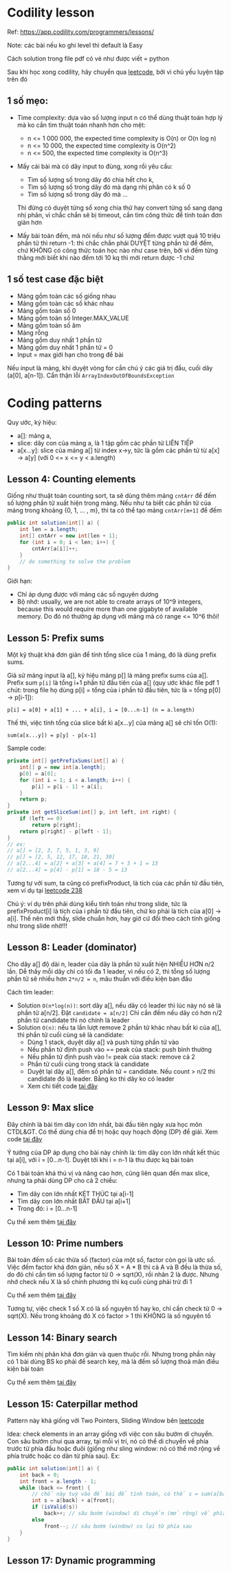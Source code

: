 # Codility lesson

Ref: https://app.codility.com/programmers/lessons/

Note: các bài nếu ko ghi level thì default là Easy

Cách solution trong file pdf có vẻ như được viết = python

Sau khi học xong codility, hãy chuyển qua [leetcode](../../leetcode/README.md), bởi vì chủ yếu luyện tập trên đó

## 1 số mẹo:

- Time complexity: dựa vào số lượng input n có thể dùng thuật toán hợp lý mà ko cần tìm thuật toán nhanh hơn cho mệt:
  - n <= 1 000 000, the expected time complexity is O(n) or O(n log n)
  - n <= 10 000, the expected time complexity is O(n^2)
  - n <= 500, the expected time complexity is O(n^3)
- Mấy cái bài mà có dãy input to đùng, xong rồi yêu cầu:

  - Tìm số lượng số trong dãy đó chia hết cho k,
  - Tìm số lượng số trong dãy đó mà dạng nhị phân có k số 0
  - Tìm số lượng số trong dãy đó mà ...

  Thì đừng có duyệt từng số xong chia thử hay convert từng số sang dạng nhị phân, vì chắc chắn sẽ
  bị timeout, cần tìm công thức để tính toán đơn giản hơn

- Mấy bài toán đếm, mà nói nếu như số lượng đếm được vượt quá 10 triệu phần tử thì return -1: thì chắc chắn phải DUYỆT từng phần tử để đếm, chứ KHÔNG có công thức toán học nào như case trên, bởi vì đếm từng thằng mới biết khi nào đếm tới 10 kq thì mới return được -1 chứ

## 1 số test case đặc biệt

- Mảng gồm toàn các số giống nhau
- Mảng gồm toàn các số khác nhau
- Mảng gồm toàn số 0
- Mảng gồm toàn số Integer.MAX_VALUE
- Mảng gồm toàn số âm
- Mảng rỗng
- Mảng gồm duy nhất 1 phần tử
- Mảng gồm duy nhất 1 phần tử = 0
- Input = max giới hạn cho trong đề bài

Nếu input là mảng, khi duyệt vòng for cần chú ý các giá trị đầu, cuối dãy (a[0], a[n-1]). Cẩn thận lỗi `ArrayIndexOutOfBoundsException`

# Coding patterns

Quy ước, ký hiệu:

- a[]: mảng a,
- slice: dãy con của mảng a, là 1 tập gồm các phần tử LIÊN TIẾP
- a[x...y]: slice của mảng a[] từ index x->y, tức là gồm các phần tử từ a[x] -> a[y] (với 0 <= x <= y < a.length)

## Lesson 4: Counting elements

Giống như thuật toán counting sort, ta sẽ dùng thêm mảng `cntArr` để đếm số lượng phần tử xuất hiện trong mảng. Nếu như ta biết các phần tử của mảng trong khoảng {0, 1, ... , m}, thì ta có thể tạo mảng `cntArr[m+1]` để đếm

```java
public int solution(int[] a) {
    int len = a.length;
    int[] cntArr = new int[len + 1];
    for (int i = 0; i < len; i++) {
        cntArr[a[i]]++;
    }
    // do something to solve the problem
}
```

Giới hạn:

- Chỉ áp dụng được với mảng các số nguyên dương
- Bộ nhớ: usually, we are not able to create arrays of 10^9 integers, because this would require more than one gigabyte of available memory. Do đó nó thường áp dụng với mảng mà có range <= 10^6 thôi!

## Lesson 5: Prefix sums

Một kỹ thuật khá đơn giản để tính tổng slice của 1 mảng, đó là dùng prefix sums.

Giả sử mảng input là a[], ký hiệu mảng p[] là mảng prefix sums của a[]. Prefix sum `p[i]` là tổng i+1 phần tử đầu tiên của a[] (quy ước khác file pdf 1 chút: trong file họ dùng p[i] = tổng của i phần tử đầu tiên, tức là = tổng p[0] -> p[i-1]):

```
p[i] = a[0] + a[1] + ... + a[i], i = [0...n-1] (n = a.length)
```

Thế thì, việc tính tổng của slice bất kì a[x...y] của mảng a[] sẽ chỉ tốn O(1):

```
sum(a[x...y]) = p[y] - p[x-1]
```

Sample code:

```java
private int[] getPrefixSums(int[] a) {
    int[] p = new int[a.length];
    p[0] = a[0];
    for (int i = 1; i < a.length; i++) {
        p[i] = p[i - 1] + a[i];
    }
    return p;
}
private int getSliceSum(int[] p, int left, int right) {
    if (left == 0)
        return p[right];
    return p[right] - p[left - 1];
}
// ex:
// a[] = [2, 3, 7, 5, 1, 3, 9]
// p[] = [2, 5, 12, 17, 18, 21, 30]
// a[2...4] = a[2] + a[3] + a[4] = 7 + 5 + 1 = 13
// a[2...4] = p[4] - p[1] = 18 - 5 = 13
```

Tương tự với sum, ta cũng có prefixProduct, là tích của các phần tử đầu tiên, xem ví dụ tại [leetcode 238](../../leetcode/medium/prefixsum/ProductOfArrayExceptSelf_238.java)

Chú ý: ví dụ trên phải dùng kiểu tính toán như trong slide, tức là prefixProduct[i] là tích của i phần tử đầu tiên, chứ ko phải là tích của a[0] -> a[i]. Thế nên mới thấy, slide chuẩn hơn, hay giờ cứ đổi theo cách tính giống như trong slide nhờ!!!

## Lesson 8: Leader (dominator)

Cho dãy a[] độ dài n, leader của dãy là phần tử xuất hiện NHIỀU HƠN n/2 lần. Dễ thấy mỗi dãy chỉ có tối đa 1 leader, vì nếu có 2, thì tổng số lượng phần tử sẽ nhiều hơn `2*n/2 = n`, mâu thuẫn với điều kiện ban đầu

Cách tìm leader:

- Solution `O(n*log(n))`: sort dãy a[], nếu dãy có leader thì lúc này nó sẽ là phần tử a[n/2]. Đặt `candidate = a[n/2]` Chỉ cần đếm nếu dãy có hơn n/2 phần tử candidate thì nó chính là leader
- Solution `O(n)`: nếu ta lần lượt remove 2 phần tử khác nhau bất kì của a[], thì phần tử cuối cùng sẽ là candidate:
  - Dùng 1 stack, duyệt dãy a[] và push từng phần tử vào
  - Nếu phần tử định push vào == peak của stack: push bình thường
  - Nếu phần tử định push vào != peak của stack: remove cả 2
  - Phần tử cuối cùng trong stack là candidate
  - Duyệt lại dãy a[], đếm số phần tử = candidate. Nếu count > n/2 thì candidate đó là leader. Bằng ko thì dãy ko có leader
  - Xem chi tiết code [tại đây](./l8/Dominator.java)

## Lesson 9: Max slice

Đây chính là bài tìm dãy con lớn nhất, bài đầu tiên ngày xưa học môn CTDL&GT. Có thể dùng chia để trị hoặc quy hoạch động (DP) để giải. Xem code [tại đây](./l9/MaxSliceSum.java)

Ý tưởng của DP áp dụng cho bài này chính là: tìm dãy con lớn nhất kết thúc tại a[i], với i = [0...n-1]. Duyệt tới khi i = n-1 là thu được kq bài toán

Có 1 bài toán khá thú vị và nâng cao hơn, cũng liên quan đến max slice, nhưng ta phải dùng DP cho cả 2 chiều:

- Tìm dãy con lớn nhất KÉT THÚC tại a[i-1]
- Tìm dãy con lớn nhất BẮT ĐẦU tại a[i+1]
- Trong đó: i = [0...n-1]

Cụ thể xem thêm [tại đây](./l9/MaxDoubleSliceSum.java)

## Lesson 10: Prime numbers

Bài toán đếm số các thừa số (factor) của một số, factor còn gọi là ước số. Việc đếm factor khá đơn giản, nếu số X = A \* B thì cả A và B đều là thừa số, do đó chỉ cần tìm số lượng factor từ 0 -> sqrt(X), rồi nhân 2 là được. Nhưng nhớ check nếu X là số chính phương thì kq cuối cùng phải trừ đi 1

Cụ thể xem thêm [tại đây](./l10/CountFactors.java)

Tương tự, việc check 1 số X có là số nguyên tố hay ko, chỉ cần check từ 0 -> sqrt(X). Nếu trong khoảng đó X có factor > 1 thì KHÔNG là số nguyên tố

## Lesson 14: Binary search

Tìm kiếm nhị phân khá đơn giản và quen thuộc rồi. Nhưng trong phần này có 1 bài dùng BS ko phải để search key, mà là đếm số lượng thoả mãn điều kiện bài toán

Cụ thể xem thêm [tại đây](./l14/MinMaxDivision.java)

## Lesson 15: Caterpillar method

Pattern này khá giống với Two Pointers, Sliding Window bên [leetcode](../../leetcode/README.md)

Idea: check elements in an array giống với việc con sâu bướm di chuyển. Con sâu bướm chui qua array, tại mỗi vị trí, nó có thể di chuyển về phía trước từ phía đầu hoặc đuôi (giống như sling window: nó có thể mở rộng về phía trước hoặc co dãn từ phía sau). Ex:

```java
public int solution(int[] a) {
    int back = 0;
    int front = a.length - 1;
    while (back <= front) {
        // chỗ này tuỳ vào đề bài để tính toán, có thể s = sum(a[back] -> a[front])...
        int s = a[back] + a[front];
        if (isValid(s))
            back++; // sâu bướm (window) di chuyển (mở rộng) về phía trước
        else
            front--; // sâu bướm (window) co lại từ phía sau
    }
}
```

## Lesson 17: Dynamic programming
